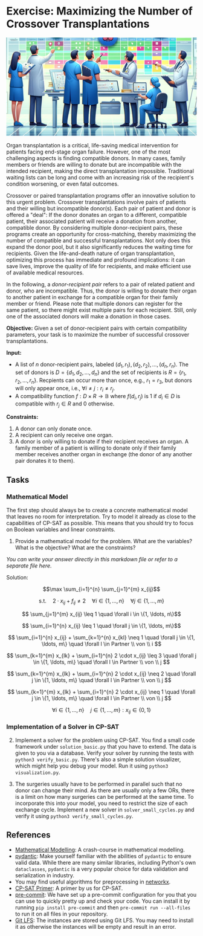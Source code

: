 # Exercise: Maximizing the Number of Crossover Transplantations

![Symbol Image](./.assets/dalle-transpl.png)

Organ transplantation is a critical, life-saving medical intervention for
patients facing end-stage organ failure. However, one of the most challenging
aspects is finding compatible donors. In many cases, family members or friends
are willing to donate but are incompatible with the intended recipient, making
the direct transplantation impossible. Traditional waiting lists can be long and
come with an increasing risk of the recipient's condition worsening, or even
fatal outcomes.

Crossover or paired transplantation programs offer an innovative solution to
this urgent problem. Crossover transplantations involve pairs of patients and
their willing but incompatible donor(s). Each pair of patient and donor is
offered a "deal": If the donor donates an organ to a different, compatible
patient, their associated patient will receive a donation from another,
compatible donor. By considering multiple donor-recipient pairs, these programs
create an opportunity for cross-matching, thereby maximizing the number of
compatible and successful transplantations. Not only does this expand the donor
pool, but it also significantly reduces the waiting time for recipients. Given
the life-and-death nature of organ transplantation, optimizing this process has
immediate and profound implications: it can save lives, improve the quality of
life for recipients, and make efficient use of available medical resources.

In the following, a _donor-recipient pair_ refers to a pair of related patient
and donor, who are incompatible. Thus, the donor is willing to donate their
organ to another patient in exchange for a compatible organ for their family
member or friend. Please note that multiple donors can register for the same
patient, so there might exist multiple pairs for each recipient. Still, only one
of the associated donors will make a donation in those cases.

**Objective:** Given a set of donor-recipient pairs with certain compatibility
parameters, your task is to maximize the number of successful crossover
transplantations.

**Input:**

- A list of $n$ donor-recipient pairs, labeled
  $(d_1, r_1), (d_2, r_2), \ldots, (d_n, r_n)$. The set of donors is
  $D = \{d_1, d_2, \ldots, d_n\}$ and the set of recipients is
  $R = \{r_1, r_2, \ldots, r_n\}$. Recpients can occur more than once, e.g.,
  $r_1=r_3$, but donors will only appear once, i.e.,
  $\forall i\not= j: r_i\not=r_j$.
- A compatibility function $f: D\times R \rightarrow \mathbb{B}$ where
  $f(d_i, r_j)$ is 1 if $d_i\in D$ is compatible with $r_j\in R$ and 0
  otherwise.

**Constraints:**

1. A donor can only donate once.
2. A recipient can only receive one organ.
3. A donor is only willing to donate if their recipient receives an organ. A
   family member of a patient is willing to donate only if their family member
   receives another organ in exchange (the donor of any another pair donates it
   to them).

## Tasks

### Mathematical Model

The first step should always be to create a concrete mathematical model that
leaves no room for interpretation. Try to model it already as close to the
capabilities of CP-SAT as possible. This means that you should try to focus on
Boolean variables and linear constraints.

1. Provide a mathematical model for the problem. What are the variables? What is
   the objective? What are the constraints?

_You can write your answer directly in this markdown file or refer to a separate
file here._

Solution: 

$$\max \sum_{i=1}^{n} \sum_{j=1}^{m} x_{ij}$$

$$\text{s.t.} \quad 2 \cdot x_{ij} + f_{ij} \neq 2 \quad \forall i \in \{1, \ldots, n\} \quad \forall j \in \{1, \ldots, m\}$$

$$ \sum_{j=1}^{m} x_{ij} \leq 1 \quad \forall i \in \{1, \ldots, n\}$$

$$ \sum_{i=1}^{n} x_{ij} \leq 1 \quad \forall j \in \{1, \ldots, m\}$$

$$ \sum_{i=1}^{n} x_{ij} + \sum_{k=1}^{n} x_{kl} \neq 1 \quad \forall j \in \{1, \ldots, m\} \quad \forall l \in Partner \\ von \\ i $$

$$ \sum_{k=1}^{m} x_{lk} + \sum_{i=1}^{n} 2 \cdot x_{ij} \leq 3 \quad \forall j \in \{1, \ldots, m\} \quad \forall l \in Partner \\ von \\ j $$

$$ \sum_{k=1}^{m} x_{lk} + \sum_{i=1}^{n} 2 \cdot x_{ij} \neq 2 \quad \forall j \in \{1, \ldots, m\} \quad \forall l \in Partner \\ von \\ j $$

$$ \sum_{k=1}^{m} x_{lk} + \sum_{i=1}^{n} 2 \cdot x_{ij} \neq 1 \quad \forall j \in \{1, \ldots, m\} \quad \forall l \in Partner \\ von \\ j $$

$$\forall i \in \{1, \ldots, n\}  \quad j \in \{1, \ldots, m\}: x_{ij} \in \{0,1\}$$

<!-- ADD YOUR ANSWER HERE -->

### Implementation of a Solver in CP-SAT

2. Implement a solver for the problem using CP-SAT. You find a small code
   framework under `solution_basic.py` that you have to extend. The data is
   given to you via a database. Verify your solver by running the tests with
   `python3 verify_basic.py`. There's also a simple solution visualizer, which
   might help you debug your model. Run it using `python3 visualization.py`.

3. The surgeries usually have to be performed in parallel such that no donor can
   change their mind. As there are usually only a few ORs, there is a limit on
   how many surgeries can be performed at the same time. To incorporate this
   into your model, you need to restrict the size of each exchange cycle.
   Implement a new solver in `solver_small_cycles.py` and verify it using
   `python3 verify_small_cycles.py`.

## References

- [Mathematical Modelling](https://www.gurobi.com/resources/math-programming-modeling-basics/):
  A crash-course in mathematical modelling.
- [pydantic](https://docs.pydantic.dev/latest/): Make yourself familiar with the
  abilities of `pydantic` to ensure valid data. While there are many similar
  libraries, including Python's own `dataclasses`, `pydantic` is a very popular
  choice for data validation and serialization in industry.
- You may find useful algorithms for preprocessing in
  [networkx](https://networkx.org/documentation/stable/reference/algorithms/index.html).
- [CP-SAT Primer](https://github.com/d-krupke/cpsat-primer): A primer by us for
  CP-SAT.
- [pre-commit](https://pre-commit.com/): We have set up a pre-commit
  configuration for you that you can use to quickly pretty up and check your
  code. You can install it by running `pip install pre-commit` and then
  `pre-commit run --all-files` to run it on all files in your repository.
- [Git LFS](https://git-lfs.com/): The instances are stored using Git LFS. You
  may need to install it as otherwise the instances will be empty and result in
  an error.
